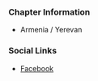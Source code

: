 ### Chapter Information
* Armenia / Yerevan

### Social Links
* [Facebook](https://www.facebook.com/groups/OWASP.Armenia/)
